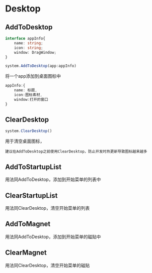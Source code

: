 <!--
 * @Author: zhangweiyuan-Royal
 * @LastEditTime: 2022-09-01 16:56:13
 * @Description: 
-->
# Desktop
## AddToDesktop

```ts
interface appInfo{
    name: string;
    icon: string;
    window: DragWindow;
}

system.AddToDesktop(app:appInfo)
```
将一个app添加到桌面图标中

```ts
appInfo:{
    name: 标题,
    icon:图标素材,
    window:打开的窗口
}

```

## ClearDesktop

```ts
system.ClearDesktop()
```
用于清空桌面图标，

    建议在AddToDesktop之前使用ClearDesktop，防止开发时热更新导致图标越来越多

## AddToStartupList

用法同AddToDesktop，添加到开始菜单的列表中
## ClearStartupList

用法同ClearDesktop，清空开始菜单的列表
## AddToMagnet

用法同AddToDesktop，添加到开始菜单的磁贴中

## ClearMagnet

用法同ClearDesktop，清空开始菜单的磁贴